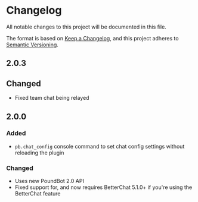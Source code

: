﻿# Changelog

All notable changes to this project will be documented in this file.

The format is based on [Keep a Changelog](https://keepachangelog.com/en/1.0.0/),
and this project adheres to [Semantic Versioning](https://semver.org/spec/v2.0.0.html).

## 2.0.3

## Changed

- Fixed team chat being relayed

## 2.0.0

### Added

- `pb.chat_config` console command to set chat config settings without reloading the plugin

### Changed

- Uses new PoundBot 2.0 API
- Fixed support for, and now requires BetterChat 5.1.0+ if you're using the BetterChat feature

